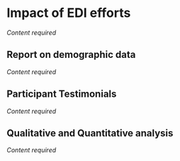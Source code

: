 # Impact of EDI efforts

*Content required*

## Report on demographic data

*Content required*

## Participant Testimonials

*Content required*

## Qualitative and Quantitative analysis

*Content required*